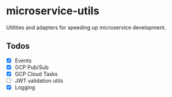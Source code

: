 # microservice-utils

Utilities and adapters for speeding up microservice development.

## Todos

- [x] Events
- [x] GCP Pub/Sub
- [x] GCP Cloud Tasks
- [ ] JWT validation utils
- [x] Logging
